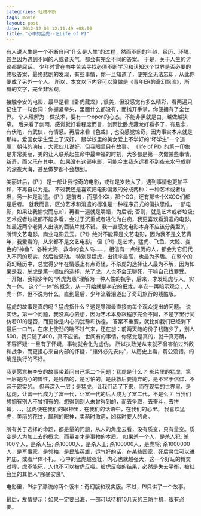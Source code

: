 ```yaml
--- 
categories: 吐槽不断
tags: movie
layout: post
date: 2012-12-03 12:11:49 +08:00
title: "心中的猛虎--记Life of PI"
---
```


有人说人生是一个不断自问“什么是人生”的过程，然而不同的年龄、经历、环境、甚至因为遇到不同的人或者天气，都会有完全不同的答案。
于是，关于人生的讨论都是屁话。
少年时曾在书中苦苦寻找必须不断学习和认知这个世界是否必要的终极答案，最终悲剧的发现，有些事情，你一旦知道了，便完全无法忘却，从此你便成了另外一个人。
所以，本文以下内容可以算做是《青年ER的奇幻飘流》，所有的文字，完全非客观。



接触李安的电影，最早是看《卧虎藏龙》, 很美，但没感觉有多么精彩，看两遍只记住了一句台词：你握紧拳头，里面什么都没有，而摊开手掌，你便拥有了全世界。
个人理解为：做技术，要有一个open的心态，不能非黑就是白，越做越狭窄。
后来看了剑雨，感觉就好看程度而言，剑雨比卧虎藏龙好看多了，有悬念，有伏笔，有武侠，有情感。再后来看《色戒》, 也没感觉惊奇，因为事实本来就是那样，爱国女学生爱上了汉奸，
跟学校里的美女爱上不学好的“坏学生”一个道理，朝伟的演技，大家伙儿说好，但我眼里只有故事。
《life of PI》的第一印象是非常美丽，美的让人联系起生命中最幸福的时刻，大多都是第一次做某些事情，新奇，而又乐在其中。
如果没有这部电影，可能今生我永远看不到夜光水母成群的深夜大海，甚至做梦都不会想到。



美丽过后，《PI》 是一部让我惊奇的电影，或许是岁数大了，遇到事情也更加平和，不再自以为是。
不过我还是喜欢把电影偏激的分成两种：一种艺术或者垃圾，另一种是消遣。《PI》是前者，而那个XX，那个OO，还有那些个XXOO们都是后者。
就我而言，区分艺术和消遣的标准是一种程序员式的偏执思维，一部电影，如果让我愉悦而忘却，再看一遍就是嚼蜡，为后者; 否则，就是艺术或者垃圾;
艺术或者垃圾都不能多看，会过于沉重或者进化为白痴，我更喜欢看消遣的电影，如最近两个老男人出演的西装片就不错。
我一直感觉电影本身不应该分类型的，所谓文艺电影，商业电影云云。《PI》绝对不能算是文艺电影，因为我不是文艺青年，我爱看的，从来都不是文艺电影。
但《PI》是艺术，猛虎、飞鱼、大鲸、变色的“神鱼”、各种大海、救命的食人岛……，相信有一点经历的人，都会为它们代入不同的现实，然后被感动。
特别是猛虎，出镜率最高，也最为矛盾。
在整个的奇幻经历中，总觉得少年在情感上有点奇怪，不杀虎的选择让人最为不解，因为如果是我，杀虎是第一顺位的选择，杀了虎，人也不会无聊死，干嘛自己找罪受。
一开始，我把少年的“养虎为患”理解为一种人性的抗争，后来，才发现虎与人，实为一体。
这个“一体”的概念，从一开始就是李安的把戏，李安一再暗示观众，人虎一体，但不说为什么，直到最后，少年流着泪道出了奇幻旅行的残酷版。



猛虎的故事是真的吗？猛虎指什么？这是导演最直接向每个观众提出的问题。
说实话，第一个问题，我没真心去想，因为艺术本身跟程序完全不同，不是字里行间仿若01的是否，而更像是内心的犹豫和彷徨。
答案不重要，就比如我们已经剩下最后一口气，在床上使劲的喘不过气来，还在想：前两天随的份子钱随少了，别人500，我只随了400，真不应该。
世间有的事情，你感觉是真的，就千真万确，不容怀疑; 
一旦有了怀疑，事物就会化为虚伪。
所以执政党从来就不曾害怕过外敌和战争，而更担心来自内部的怀疑，“攘外必先安内”，从历史上看，蒋公没错，的确是执行的不好。



我更愿意被李安的故事带着问自己第二个问题：猛虎是什么？ 影片里的猛虎，第一层是内心的兽性，是残酷的，是可怕的，是获救后要抛弃的，是不容于信仰，不容于现实的。
但再深入一层：是猛虎，让我们活了下来，而在现实的世界里，是猛虎，让富一代成为了富一代，让富一代的后人成为了富二代，不是么？
当我们想拥有别人不曾拥有的，想得到别人未曾得到的，而去争取，去奋斗，去拼搏，…，猛虎便在我们的眼神里，在我们的话语中，在我们的心里。
我喜欢猛虎，美丽的花纹，犀利的眼神，卖萌时激萌，凶猛时要人的命。



所有关于选择的命题，都是量的问题，从人的角度去看，没有质变，只有量变。质变是人为加上去的概念，而量变才是事物的本质。
如果杀一个人，是杀人犯; 杀100个人，是杀人狂; 杀10000人，是杀人王; 杀100000人，是虎将; 杀1000000人，是军事家，是领袖，是民族英雄，运气好的话，在某些国家，死后灵位可以进神庙，或者尸体不朽。
心中的猛虎越强壮，内心也就越强大，这一个好玩的博奕过程，虎不能死，人也不可以被虎反噬。被虎反噬的结果，必然是失去平衡，被社会里的其他人“除暴安良”。



电影里，PI讲了漂流的两个版本：奇幻版和现实版。不过，PI只讲了一个故事。



最后，友情提示：如果一定要出海，一部可以待机10几天的三防手机，很有必要。
